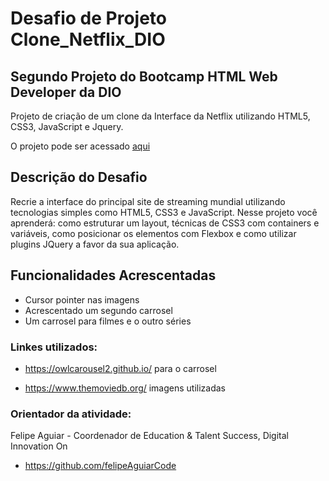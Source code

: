 # Desafio de Projeto Clone_Netflix_DIO
## Segundo Projeto do Bootcamp HTML Web Developer da DIO

Projeto de criação de um clone da Interface da Netflix utilizando HTML5, CSS3, JavaScript e Jquery.

O projeto pode ser acessado <a href="https://brenolor.github.io/Clone_Netflix_DIO/">aqui</a>

## Descrição do Desafio
Recrie a interface do principal site de streaming mundial utilizando tecnologias simples como HTML5, CSS3 e JavaScript. Nesse projeto você aprenderá: como estruturar um layout, técnicas de CSS3 com containers e variáveis, como posicionar os elementos com Flexbox e como utilizar plugins JQuery a favor da sua aplicação.

## Funcionalidades Acrescentadas
- Cursor pointer nas imagens
- Acrescentado um segundo carrosel
- Um carrosel para filmes e o outro séries

### Linkes utilizados:

* https://owlcarousel2.github.io/ para o carrosel

* https://www.themoviedb.org/ imagens utilizadas

### Orientador da atividade:

Felipe Aguiar - Coordenador de Education & Talent Success, Digital Innovation On

* https://github.com/felipeAguiarCode
